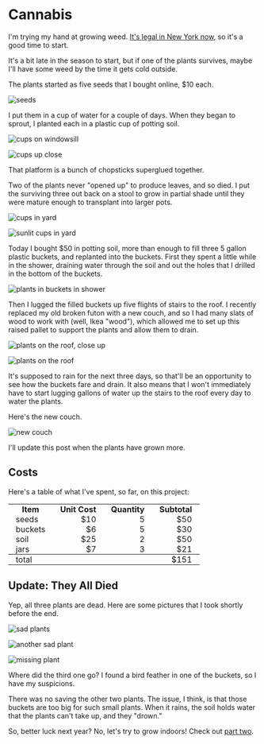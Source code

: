 Cannabis
========
I'm trying my hand at growing weed.  [It's legal in New York now][1], so it's a
good time to start.

It's a bit late in the season to start, but if one of the plants survives, maybe
I'll have some weed by the time it gets cold outside.

The plants started as five seeds that I bought online, $10 each.

![seeds](seeds_small.webp)

I put them in a cup of water for a couple of days.  When they began to sprout,
I planted each in a plastic cup of potting soil.

![cups on windowsill](window_small.webp)

![cups up close](window-close_small.webp)

That platform is a bunch of chopsticks superglued together.

Two of the plants never "opened up" to produce leaves, and so died.  I put the
surviving three out back on a stool to grow in partial shade until they were
mature enough to transplant into larger pots.

![cups in yard](yard_small.webp)

![sunlit cups in yard](yard-bright_small.webp)

Today I bought $50 in potting soil, more than enough to fill three 5 gallon
plastic buckets, and replanted into the buckets.  First they spent a little
while in the shower, draining water through the soil and out the holes that I
drilled in the bottom of the buckets.

![plants in buckets in shower](shower_small.webp)

Then I lugged the filled buckets up five flights of stairs to the roof.  I
recently replaced my old broken futon with a new couch, and so I had many
slats of wood to work with (well, Ikea "wood"), which allowed me to set up
this raised pallet to support the plants and allow them to drain.

![plants on the roof, close up](roof-close_small.webp)

![plants on the roof](roof_small.webp)

It's supposed to rain for the next three days, so that'll be an opportunity to
see how the buckets fare and drain.  It also means that I won't immediately
have to start lugging gallons of water up the stairs to the roof every day to
water the plants.

Here's the new couch.

![new couch](couch_small.webp)

I'll update this post when the plants have grown more.

Costs
-----
Here's a table of what I've spent, so far, on this project:

<!-- Put some space between columns in tables on this page. -->
<style>
table.costs td:nth-child(2), table.costs td:nth-child(3), table.costs td:nth-child(4), td.total
{
  text-align: right;
}
table.costs td, table.costs th {
    padding: 0 15px;
}
</style>
<table class="costs">
  <tr><th>Item</th><th>Unit Cost</th><th>Quantity</th><th>Subtotal</th></tr>
  <tr><td>seeds</td><td>$10</td><td>5</td><td>$50</td></tr>
  <tr><td>buckets</td><td>$6</td><td>5</td><td>$30</td></tr>
  <tr><td>soil</td><td>$25</td><td>2</td><td>$50</td></tr>
  <tr><td>jars</td><td>$7</td><td>3</td><td>$21</td></tr>
  <tr><th colspan="4"></th></tr>
  <tr><td colspan="3">total</td><td class="total">$151</td></tr>
</table>

Update: They All Died
---------------------
Yep, all three plants are dead.  Here are some pictures that I took shortly
before the end.

![sad plants](dead_1_small.webp)

![another sad plant](dead_2_small.webp)

![missing plant](dead_3_small.webp)

Where did the third one go?  I found a bird feather in one of the buckets, so
I have my suspicions.

There was no saving the other two plants.  The issue, I think, is that those
buckets are too big for such small plants.  When it rains, the soil holds water
that the plants can't take up, and they "drown."

So, better luck next year?  No, let's try to grow indoors!  Check out
[part two](/cannabis-2/cannabis-2.html).

[1]: https://legislation.nysenate.gov/pdf/bills/2021/s854a
